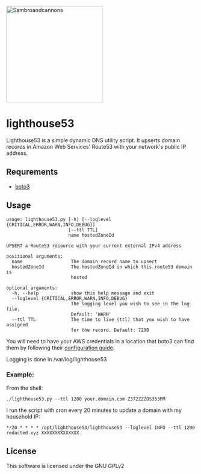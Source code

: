 <a title="By Letterofmarque (Own work) [CC BY-SA 3.0 (http://creativecommons.org/licenses/by-sa/3.0) or GFDL (http://www.gnu.org/copyleft/fdl.html)], via Wikimedia Commons" href="https://commons.wikimedia.org/wiki/File%3ASambroandcannons.jpg"><img width="256" alt="Sambroandcannons" src="https://upload.wikimedia.org/wikipedia/commons/thumb/a/a1/Sambroandcannons.jpg/256px-Sambroandcannons.jpg"/></a>

# lighthouse53

Lighthouse53 is a simple dynamic DNS utility script. It upserts domain records in Amazon Web Services' Route53 with your network's public IP address.

## Requrements
* [boto3](https://github.com/boto/boto3) 

## Usage
```
usage: lighthouse53.py [-h] [--loglevel {CRITICAL,ERROR,WARN,INFO,DEBUG}]
                       [--ttl TTL]
                       name hostedZoneId

UPSERT a Route53 resource with your current external IPv4 address

positional arguments:
  name                  The domain record name to upsert
  hostedZoneId          The hostedZoneId in which this route53 domain is
                        hosted

optional arguments:
  -h, --help            show this help message and exit
  --loglevel {CRITICAL,ERROR,WARN,INFO,DEBUG}
                        The logging level you wish to see in the log file.
                        Default: 'WARN'
  --ttl TTL             The time to live (ttl) that you wish to have assigned
                        for the record. Default: 7200
```
You will need to have your AWS credentials in a location that boto3 can find them by following their [configuration guide](https://boto3.readthedocs.org/en/latest/guide/quickstart.html#configuration).

Logging is done in /var/log/lighthouse53

### Example:
From the shell:
```
./lighthouse53.py --ttl 1200 your.domain.com Z372ZZZOS353PM
```

I run the script with cron every 20 minutes to update a domain with my household IP:
```
*/20 * * * * /opt/lighthouse53/lighthouse53 --loglevel INFO --ttl 1200 redacted.xyz XXXXXXXXXXXXXX
```

## License
This software is licensed under the GNU GPLv2
